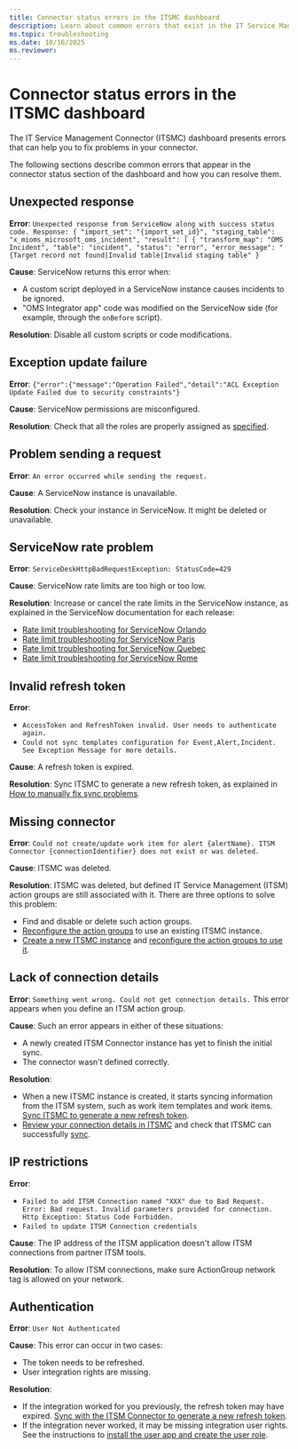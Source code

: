 ```yaml
---
title: Connector status errors in the ITSMC dashboard
description: Learn about common errors that exist in the IT Service Management Connector dashboard. 
ms.topic: troubleshooting
ms.date: 10/16/2025
ms.reviewer: 
---
```


# Connector status errors in the ITSMC dashboard

The IT Service Management Connector (ITSMC) dashboard presents errors that can help you to fix problems in your connector.

The following sections describe common errors that appear in the connector status section of the dashboard and how you can resolve them.

## Unexpected response

**Error**: `Unexpected response from ServiceNow along with success status code. Response: { "import_set": "{import_set_id}", "staging_table": "x_mioms_microsoft_oms_incident", "result": [ { "transform_map": "OMS Incident", "table": "incident", "status": "error", "error_message": "{Target record not found|Invalid table|Invalid staging table" }`

**Cause**: ServiceNow returns this error when:

* A custom script deployed in a ServiceNow instance causes incidents to be ignored.
* "OMS Integrator app" code was modified on the ServiceNow side (for example, through the `onBefore` script).

**Resolution**: Disable all custom scripts or code modifications.

## Exception update failure

**Error**: `{"error":{"message":"Operation Failed","detail":"ACL Exception Update Failed due to security constraints"}`

**Cause**: ServiceNow permissions are misconfigured.

**Resolution**: Check that all the roles are properly assigned as [specified](itsmc-connections-servicenow.md#install-the-user-app-and-create-the-user-role).

## Problem sending a request

**Error**: `An error occurred while sending the request.`

**Cause**: A ServiceNow instance is unavailable.

**Resolution**: Check your instance in ServiceNow. It might be deleted or unavailable.

## ServiceNow rate problem

**Error**: `ServiceDeskHttpBadRequestException: StatusCode=429`

**Cause**: ServiceNow rate limits are too high or too low.

**Resolution**: Increase or cancel the rate limits in the ServiceNow instance, as explained in the ServiceNow documentation for each release:

* [Rate limit troubleshooting for ServiceNow Orlando](https://docs.servicenow.com/bundle/orlando-application-development/page/integrate/inbound-rest/task/investigate-rate-limit-violations.html)
* [Rate limit troubleshooting for ServiceNow Paris](https://docs.servicenow.com/bundle/paris-application-development/page/integrate/inbound-rest/task/investigate-rate-limit-violations.html)
* [Rate limit troubleshooting for ServiceNow Quebec](https://docs.servicenow.com/bundle/quebec-application-development/page/integrate/inbound-rest/task/investigate-rate-limit-violations.html)
* [Rate limit troubleshooting for ServiceNow Rome](https://docs.servicenow.com/bundle/rome-application-development/page/integrate/inbound-rest/task/investigate-rate-limit-violations.html)

## Invalid refresh token

**Error**:

* `AccessToken and RefreshToken invalid. User needs to authenticate again.`
* `Could not sync templates configuration for Event,Alert,Incident. See Exception Message for more details.`

**Cause**: A refresh token is expired.

**Resolution**: Sync ITSMC to generate a new refresh token, as explained in [How to manually fix sync problems](./itsmc-resync-servicenow.md).

## Missing connector

**Error**: `Could not create/update work item for alert {alertName}. ITSM Connector {connectionIdentifier} does not exist or was deleted.`

**Cause**: ITSMC was deleted.

**Resolution**: ITSMC was deleted, but defined IT Service Management (ITSM) action groups are still associated with it. There are three options to solve this problem:

* Find and disable or delete such action groups.
* [Reconfigure the action groups](./itsmc-definition.md#create-itsm-work-items-from-azure-alerts) to use an existing ITSMC instance.
* [Create a new ITSMC instance](./itsmc-definition.md#create-an-itsm-connection) and [reconfigure the action groups to use it](itsmc-definition.md#create-itsm-work-items-from-azure-alerts).

## Lack of connection details

**Error**: `Something went wrong. Could not get connection details.` This error appears when you define an ITSM action group.

**Cause**: Such an error appears in either of these situations:

* A newly created ITSM Connector instance has yet to finish the initial sync.
* The connector wasn't defined correctly.

**Resolution**: 

* When a new ITSMC instance is created, it starts syncing information from the ITSM system, such as work item templates and work items. [Sync ITSMC to generate a new refresh token](./itsmc-resync-servicenow.md).
* [Review your connection details in ITSMC](./itsmc-connections-servicenow.md#create-a-connection) and check that ITSMC can successfully [sync](./itsmc-resync-servicenow.md).

## IP restrictions

**Error**:

* `Failed to add ITSM Connection named "XXX" due to Bad Request. Error: Bad request. Invalid parameters provided for connection. Http Exception: Status Code Forbidden.`
* `Failed to update ITSM Connection credentials`

**Cause**: The IP address of the ITSM application doesn't allow ITSM connections from partner ITSM tools.

**Resolution**: To allow ITSM connections, make sure ActionGroup network tag is allowed on your network.

## Authentication

**Error**: `User Not Authenticated`

**Cause**: This error can occur in two cases:

* The token needs to be refreshed.
* User integration rights are missing.

**Resolution**:

* If the integration worked for you previously, the refresh token may have expired. [Sync with the ITSM Connector to generate a new refresh token](./itsmc-resync-servicenow.md). 
* If the integration never worked, it may be missing integration user rights. See the instructions to [install the user app and create the user role](./itsmc-connections-servicenow.md#install-the-user-app-and-create-the-user-role).

